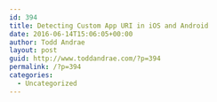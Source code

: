 ```yaml
---
id: 394
title: Detecting Custom App URI in iOS and Android
date: 2016-06-14T15:06:05+00:00
author: Todd Andrae
layout: post
guid: http://www.toddandrae.com/?p=394
permalink: /?p=394
categories:
  - Uncategorized
---
```

